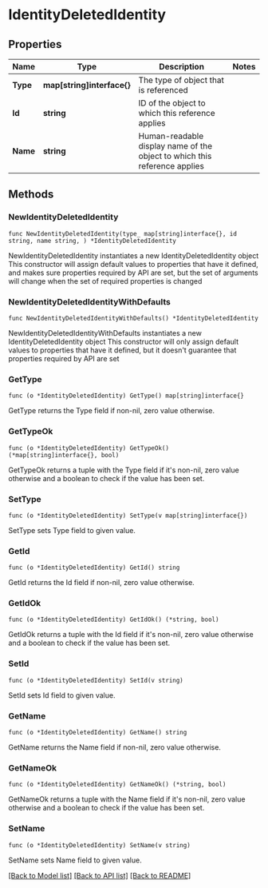# IdentityDeletedIdentity

## Properties

Name | Type | Description | Notes
------------ | ------------- | ------------- | -------------
**Type** | **map[string]interface{}** | The type of object that is referenced | 
**Id** | **string** | ID of the object to which this reference applies | 
**Name** | **string** | Human-readable display name of the object to which this reference applies | 

## Methods

### NewIdentityDeletedIdentity

`func NewIdentityDeletedIdentity(type_ map[string]interface{}, id string, name string, ) *IdentityDeletedIdentity`

NewIdentityDeletedIdentity instantiates a new IdentityDeletedIdentity object
This constructor will assign default values to properties that have it defined,
and makes sure properties required by API are set, but the set of arguments
will change when the set of required properties is changed

### NewIdentityDeletedIdentityWithDefaults

`func NewIdentityDeletedIdentityWithDefaults() *IdentityDeletedIdentity`

NewIdentityDeletedIdentityWithDefaults instantiates a new IdentityDeletedIdentity object
This constructor will only assign default values to properties that have it defined,
but it doesn't guarantee that properties required by API are set

### GetType

`func (o *IdentityDeletedIdentity) GetType() map[string]interface{}`

GetType returns the Type field if non-nil, zero value otherwise.

### GetTypeOk

`func (o *IdentityDeletedIdentity) GetTypeOk() (*map[string]interface{}, bool)`

GetTypeOk returns a tuple with the Type field if it's non-nil, zero value otherwise
and a boolean to check if the value has been set.

### SetType

`func (o *IdentityDeletedIdentity) SetType(v map[string]interface{})`

SetType sets Type field to given value.


### GetId

`func (o *IdentityDeletedIdentity) GetId() string`

GetId returns the Id field if non-nil, zero value otherwise.

### GetIdOk

`func (o *IdentityDeletedIdentity) GetIdOk() (*string, bool)`

GetIdOk returns a tuple with the Id field if it's non-nil, zero value otherwise
and a boolean to check if the value has been set.

### SetId

`func (o *IdentityDeletedIdentity) SetId(v string)`

SetId sets Id field to given value.


### GetName

`func (o *IdentityDeletedIdentity) GetName() string`

GetName returns the Name field if non-nil, zero value otherwise.

### GetNameOk

`func (o *IdentityDeletedIdentity) GetNameOk() (*string, bool)`

GetNameOk returns a tuple with the Name field if it's non-nil, zero value otherwise
and a boolean to check if the value has been set.

### SetName

`func (o *IdentityDeletedIdentity) SetName(v string)`

SetName sets Name field to given value.



[[Back to Model list]](../README.md#documentation-for-models) [[Back to API list]](../README.md#documentation-for-api-endpoints) [[Back to README]](../README.md)



